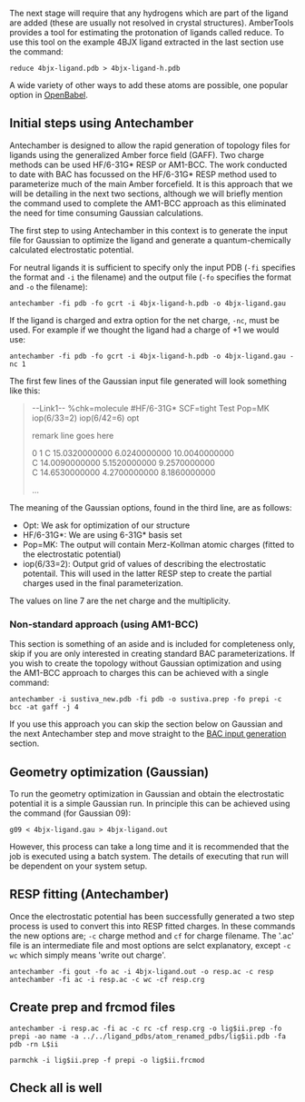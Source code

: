 
The next stage will require that any hydrogens which are part of the ligand are added (these are usually not resolved in crystal structures).
AmberTools provides a tool for estimating the protonation of ligands called reduce.
To use this tool on the example 4BJX ligand extracted in the last section use the command:

```
reduce 4bjx-ligand.pdb > 4bjx-ligand-h.pdb
```

A wide variety of other ways to add these atoms are possible, one popular option in [OpenBabel](http://openbabel.org/).

## Initial steps using Antechamber

Antechamber is designed to allow the rapid generation of topology files for ligands using the generalized Amber force field (GAFF).
Two charge methods can be used HF/6-31G* RESP or AM1-BCC.
The work conducted to date with BAC has focussed on the HF/6-31G* RESP method used to parameterize much of the main Amber forcefield.
It is this approach that we will be detailing in the next two sections, although we will briefly mention the command used to complete the AM1-BCC approach as this eliminated the need for time consuming Gaussian calculations.

The first step to using Antechamber in this context is to generate the input file for Gaussian to optimize the ligand and generate a quantum-chemically calculated electrostatic potential.

For neutral ligands it is sufficient to specify only the input PDB (`-fi` specifies the format and `-i` the filename) and the output file (`-fo` specifies the format and `-o` the filename):

```
antechamber -fi pdb -fo gcrt -i 4bjx-ligand-h.pdb -o 4bjx-ligand.gau
```

If the ligand is charged and extra option for the net charge, `-nc`, must be used.
For example if we thought the ligand had a charge of +1 we would use:

```
antechamber -fi pdb -fo gcrt -i 4bjx-ligand-h.pdb -o 4bjx-ligand.gau -nc 1
```

The first few lines of the Gaussian input file generated will look something like this:

>--Link1--
>%chk=molecule
>#HF/6-31G* SCF=tight Test Pop=MK iop(6/33=2) iop(6/42=6) opt
>
>remark line goes here
>
>0   1
>    C   15.0320000000        6.0240000000       10.0040000000     
>    C   14.0090000000        5.1520000000        9.2570000000     
>    C   14.6530000000        4.2700000000        8.1860000000
>
> ...

The meaning of the Gaussian options, found in the third line, are as follows:

* Opt: We ask for optimization of our structure
* HF/6-31G*: We are using 6-31G* basis set
* Pop=MK: The output will contain Merz-Kollman atomic charges (fitted to the electrostatic potential)
* iop(6/33=2): Output grid of values of describing the electrostatic potentail.
This will used in the latter RESP step to create the partial charges used in the final parameterization.

The values on line 7 are the net charge and the multiplicity.

### Non-standard approach (using AM1-BCC)

This section is something of an aside and is included for completeness only, skip if you are only interested in creating standard BAC parameterizations.
If you wish to create the topology without Gaussian optimization and using the AM1-BCC approach to charges this can be achieved with a single command:

```
antechamber -i sustiva_new.pdb -fi pdb -o sustiva.prep -fo prepi -c bcc -at gaff -j 4
```

If you use this approach you can skip the section below on Gaussian and the next Antechamber step and move straight to the [BAC input generation]() section.

## Geometry optimization (Gaussian)

To run the geometry optimization in Gaussian and obtain the electrostatic potential it is a simple Gaussian run.
In principle this can be achieved using the command (for Gaussian 09):

```
g09 < 4bjx-ligand.gau > 4bjx-ligand.out
```

However, this process can take a long time and it is recommended that the job is executed using a batch system. The details of executing that run will be dependent on your system setup.

## RESP fitting (Antechamber)

Once the electrostatic potential has been successfully generated a two step process is used to convert this into RESP fitted charges.
In these commands the new options are; `-c` charge method and `cf` for charge filename. The '.ac' file is an intermediate file and most options are selct explanatory, except `-c wc` which simply means 'write out charge'.

```
antechamber -fi gout -fo ac -i 4bjx-ligand.out -o resp.ac -c resp
antechamber -fi ac -i resp.ac -c wc -cf resp.crg
```

## Create prep and frcmod files

```
antechamber -i resp.ac -fi ac -c rc -cf resp.crg -o lig$ii.prep -fo prepi -ao name -a ../../ligand_pdbs/atom_renamed_pdbs/lig$ii.pdb -fa pdb -rn L$ii
```

```
parmchk -i lig$ii.prep -f prepi -o lig$ii.frcmod
```

## Check all is well
